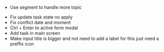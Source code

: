<!-- - Line strike -->
<!-- - Fix task UI -->
<!-- - Implement all task props -->
<!-- - API call update task -->
<!-- - API call task -->
- Use segment to handle more topic
<!-- - Add component to edit date due -->
- Fix update task state no apply
- Fix conflict date and moment
- Ctrl + Enter to active form modal
- Add task in main screen
- Make input title is bigger and not need to add a label for this just
  need a preffix icon
